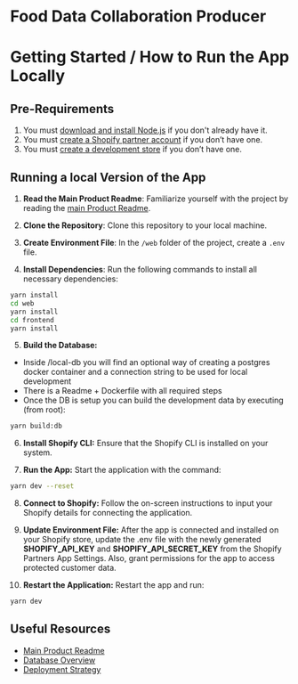 # Food Data Collaboration Producer

# Getting Started / How to Run the App Locally

## Pre-Requirements 

1. You must [download and install Node.js](https://nodejs.org/en/download/) if you don't already have it.
1. You must [create a Shopify partner account](https://partners.shopify.com/signup) if you don’t have one.
1. You must [create a development store](https://help.shopify.com/en/partners/dashboard/development-stores#create-a-development-store) if you don’t have one.


## Running a local Version of the App

1. **Read the Main Product Readme**: Familiarize yourself with the project by reading the [main Product Readme](https://github.com/yalla-coop/food-data-collaboration-producer/blob/staging/README_MAIN_PRODUCT.md).

2. **Clone the Repository**: Clone this repository to your local machine.

3. **Create Environment File**: In the `/web` folder of the project, create a `.env` file.

4. **Install Dependencies**: Run the following commands to install all necessary dependencies:
   
```bash
yarn install
cd web
yarn install
cd frontend
yarn install
```
   
5. **Build the Database:** 

- Inside /local-db you will find an optional way of creating a postgres docker container and a connection string to be used for local development
- There is a Readme + Dockerfile with all required steps
- Once the DB is setup you can build the development data by executing (from root):
  
```bash
yarn build:db
```

6. **Install Shopify CLI:** Ensure that the Shopify CLI is installed on your system.
  
7. **Run the App:** Start the application with the command:
```bash
yarn dev --reset
```

8. **Connect to Shopify:** Follow the on-screen instructions to input your Shopify details for connecting the application.

9. **Update Environment File:** After the app is connected and installed on your Shopify store, update the .env file with the newly generated **SHOPIFY_API_KEY** and **SHOPIFY_API_SECRET_KEY** from the Shopify Partners App Settings. Also, grant permissions for the app to access protected customer data.

10. **Restart the Application:** Restart the app and run:
```bash
yarn dev
```

## Useful Resources
- [Main Product Readme](https://github.com/yalla-coop/food-data-collaboration-producer/blob/staging/README_MAIN_PRODUCT.md)
- [Database Overview](https://github.com/yalla-coop/food-data-collaboration-producer/blob/6af3fb3eeb328da489b2923fb2c0bc49cf704073/DATABASE_OVERVIEW.md)
- [Deployment Strategy](https://github.com/yalla-coop/food-data-collaboration-producer/blob/6af3fb3eeb328da489b2923fb2c0bc49cf704073/DEPLOYMENT_STRATEGY.md)
